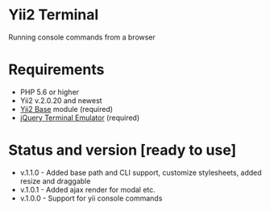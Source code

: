# Yii2 Terminal
Running console commands from a browser

# Requirements 
* PHP 5.6 or higher
* Yii2 v.2.0.20 and newest
* [Yii2 Base](https://github.com/wdmg/yii2-base) module (required)
* [jQuery Terminal Emulator](https://github.com/jcubic/jquery.terminal) (required)

# Status and version [ready to use]
* v.1.1.0 - Added base path and CLI support, customize stylesheets, added resize and draggable
* v.1.0.1 - Added ajax render for modal etc.
* v.1.0.0 - Support for yii console commands